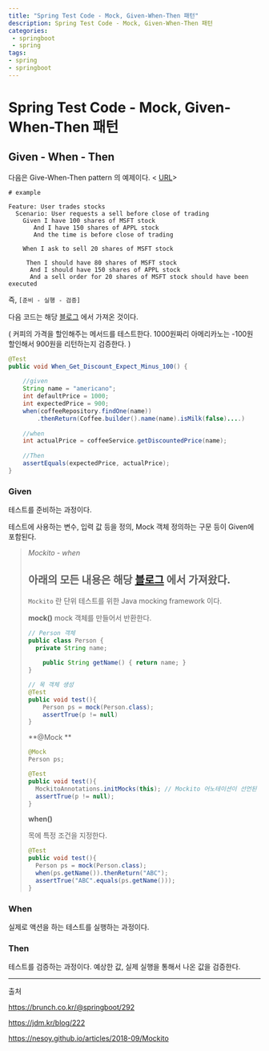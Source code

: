 ```yaml
---
title: "Spring Test Code - Mock, Given-When-Then 패턴"
description: Spring Test Code - Mock, Given-When-Then 패턴
categories:
 - springboot
 - spring
tags:
- spring
- springboot
---
```


# Spring Test Code - Mock, Given-When-Then 패턴

## Given - When - Then

다음은 Give-When-Then pattern 의 예제이다. < [URL](https://martinfowler.com/bliki/GivenWhenThen.html)>

~~~
# example

Feature: User trades stocks
  Scenario: User requests a sell before close of trading
    Given I have 100 shares of MSFT stock
       And I have 150 shares of APPL stock
       And the time is before close of trading

    When I ask to sell 20 shares of MSFT stock
     
     Then I should have 80 shares of MSFT stock
      And I should have 150 shares of APPL stock
      And a sell order for 20 shares of MSFT stock should have been executed
~~~



즉, `[준비 - 실행 - 검증]`

다음 코드는 해당 [블로그](https://brunch.co.kr/@springboot/292) 에서 가져온 것이다.

( 커피의 가격을 할인해주는 메서드를 테스트한다. 
1000원짜리 아메리카노는 -100원 할인해서 900원을 리턴하는지 검증한다. )

~~~java
@Test
public void When_Get_Discount_Expect_Minus_100() {
    
    //given
    String name = "americano";
    int defaultPrice = 1000;
    int expectedPrice = 900;
    when(coffeeRepository.findOne(name))
        .thenReturn(Coffee.builder().name(name).isMilk(false)....)
        
    //when
    int actualPrice = coffeeService.getDiscountedPrice(name);
    
    //Then
    assertEquals(expectedPrice, actualPrice);
}
~~~



### Given

테스트를 준비하는 과정이다.

테스트에 사용하는 변수, 입력 값 등을 정의, Mock 객체 정의하는 구문 등이 Given에 포함된다.

> *Mockito - when*
>
> ## 아래의 모든 내용은 해당 [블로그](https://jdm.kr/blog/222) 에서 가져왔다.
>
> `Mockito` 란 단위 테스트를 위한 Java mocking framework 이다.
>
> **mock()**
> mock 객체를 만들어서 반환한다.
>
> ~~~java
> // Person 객체
> public class Person {
> 	private String name;
>     
>     public String getName() { return name; }
> }
> 
> // 목 객체 생성
> @Test
> public void test(){
>     Person ps = mock(Person.class);
>     assertTrue(p != null)
> }
> ~~~
>
> **@Mock **
>
> ~~~java
> @Mock
> Person ps;
> 
> @Test
> public void test(){
> 	MockitoAnnotations.initMocks(this);	// Mockito 어노테이션이 선언된 변수들은 객체를 생성
> 	assertTrue(p != null);
> }
> ~~~
>
> **when()**
>
> 목에 특정 조건을 지정한다.
>
> ~~~java
> @Test
> public void test(){
> 	Person ps = mock(Person.class);
> 	when(ps.getName()).thenReturn("ABC");
> 	assertTrue("ABC".equals(ps.getName()));
> }
> ~~~
>
> 



### When

실제로 액션을 하는 테스트를 실행하는 과정이다.



### Then

테스트를 검증하는 과정이다. 예상한 값, 실제 실행을 통해서 나온 값을 검증한다.





---

출처

https://brunch.co.kr/@springboot/292

https://jdm.kr/blog/222

https://nesoy.github.io/articles/2018-09/Mockito